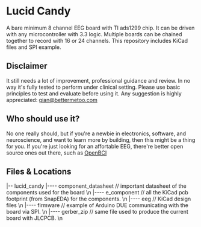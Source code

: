 # Lucid Candy
A bare minimum 8 channel EEG board with TI ads1299 chip. It can be driven with any microcontroller with 3.3 logic. Multiple boards can be chained together to record with 16 or 24 channels. This repository includes KiCad files and SPI example.

## Disclaimer
It still needs a lot of improvement, professional guidance and review. In no way it's fully tested to perform under clinical setting. Please use basic principles to test and evaluate before using it. Any suggestion is highly appreciated: gian@bettermetoo.com

## Who should use it?
No one really should, but if you're a newbie in electronics, software, and neuroscience, and want to learn more by building, then this might be a thing for you. If you're just looking for an affortable EEG, there're better open source ones out there, such as [OpenBCI](https://openbci.com/)

## Files & Locations
|-- lucid_candy
|---- component_datasheet // important datasheet of the components used for the board \n
|---- e_component         // all the KiCad pcb footprint (from SnapEDA) for the components. \n
|---- eeg                 // KiCad design files \n
|---- firmware            // example of Arduino DUE communicating with the board via SPI. \n
|---- gerber_zip          // same file used to produce the current board with JLCPCB. \n
